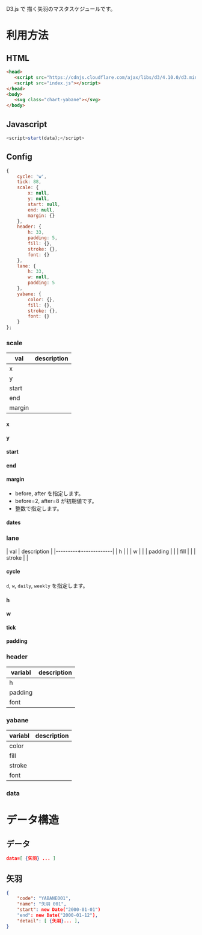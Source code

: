 D3.js で 描く矢羽のマスタスケジュールです。

# 利用方法

## HTML

```html
<head>
   <script src="https://cdnjs.cloudflare.com/ajax/libs/d3/4.10.0/d3.min.js"></script>
   <script src="index.js"></script>
</head>
<body>
   <svg class="chart-yabane"></svg>
</body>
```

## Javascript

```js
<script>start(data);</script>
```

## Config

```javascript
{
    cycle: 'w',
    tick: 88,
    scale: {
        x: null,
        y: null,
        start: null,
        end: null,
        margin: {}
    },
    header: {
        h: 33,
        padding: 5,
        fill: {},
        stroke: {},
        font: {}
    },
    lane: {
        h: 33,
        w: null,
        padding: 5
    },
    yabane: {
        color: {},
        fill: {},
        stroke: {},
        font: {}
    }
};
```

### scale

| val    | description     |
|--------|-----------------|
| x      |                 |
| y      |                 |
| start  |                 |
| end    |                 |
| margin |                 |

#### x
#### y
#### start
#### end
#### margin
- before, after を指定します。
- before=2, after=8 が初期値です。
- 整数で指定します。

#### dates







### lane

| val     | description |
|---------+-------------|
| h       |             |
| w       |             |
| padding |             |
| fill    |             |
| stroke  |             |

#### cycle

`d`, `w`, `daily`, `weekly` を指定します。

#### h
#### w
#### tick
#### padding


### header

| variabl | description |
|---------|-------------|
| h       |             |
| padding |             |
| font    |             |

### yabane

| variabl | description |
|---------|-------------|
| color   |             |
| fill    |             |
| stroke  |             |
| font    |             |

### data

# データ構造

## データ

```json
data=[ {矢羽} ... ]
```

## 矢羽

```json
{
    "code": "YABANE001", 
    "name": "矢羽 001", 
    "start": new Date("2000-01-01")
    "end": new Date("2000-01-12"), 
    "detail": [ {矢羽}... ], 
}
```

